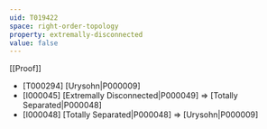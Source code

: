 ```yaml
---
uid: T019422
space: right-order-topology
property: extremally-disconnected
value: false
---
```

[[Proof]]

* [T000294] [Urysohn|P000009]
* [I000045] [Extremally Disconnected|P000049] => [Totally Separated|P000048]
* [I000048] [Totally Separated|P000048] => [Urysohn|P000009]

